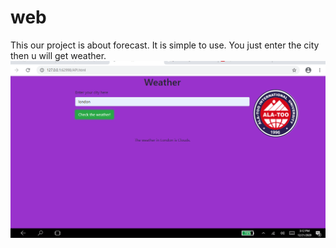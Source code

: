 # web
This our project is about forecast. It is simple to use. You just enter the city then u will get weather.
![alt text](screenshots/2020-12-21.png)



